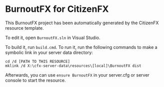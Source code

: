 # BurnoutFX for CitizenFX

This BurnoutFX project has been automatically generated by the CitizenFX resource template.

To edit it, open `BurnoutFX.sln` in Visual Studio.

To build it, run `build.cmd`. To run it, run the following commands to make a symbolic link in your server data directory:

```dos
cd /d [PATH TO THIS RESOURCE]
mklink /d X:\cfx-server-data\resources\[local]\BurnoutFX dist
```

Afterwards, you can use `ensure BurnoutFX` in your server.cfg or server console to start the resource.